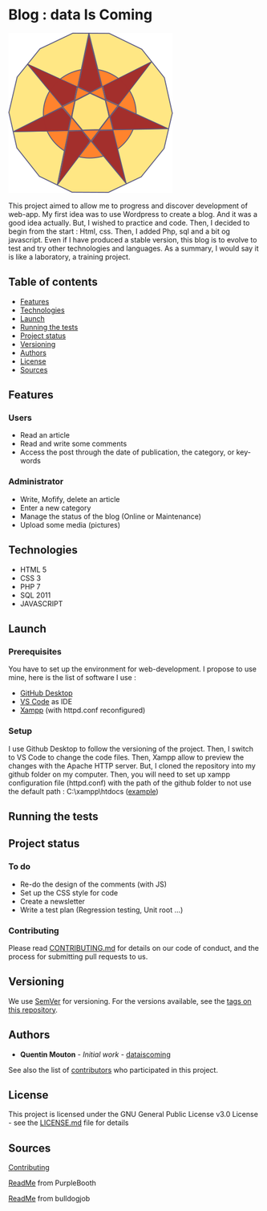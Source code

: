 # Blog : data Is Coming

![Algorithm schema](./pictures/logo.png)

This project aimed to allow me to progress and discover development of web-app. My first idea was to use Wordpress to create a blog. And it was a good idea actually. But, I wished to practice and code. Then, I decided to begin from the start : Html, css. Then, I added Php, sql and a bit og javascript. Even if I have produced a stable version, this blog is to evolve to test and try other technologies and languages. As a summary, I would say it is like a laboratory, a training project. 

## Table of contents
* [Features](#features)
* [Technologies](#technologies)
* [Launch](#launch)
* [Running the tests](#running-the-tests)
* [Project status](#project-status)
* [Versioning](#versioning)
* [Authors](#authors)
* [License](#license)
* [Sources](#sources)

## Features

### Users
* Read an article
* Read and write some comments
* Access the post through the date of publication, the category, or key-words

### Administrator
* Write, Mofify, delete an article
* Enter a new category
* Manage the status of the blog (Online or Maintenance)
* Upload some media (pictures)

## Technologies
* HTML 5
* CSS 3
* PHP 7
* SQL 2011
* JAVASCRIPT

## Launch

### Prerequisites

You have to set up the environment for web-development. I propose to use mine, here is the list of software I use :
* [GitHub Desktop](https://desktop.github.com/)
* [VS Code](https://code.visualstudio.com/) as IDE
* [Xampp](https://www.apachefriends.org/fr/index.html) (with httpd.conf reconfigured)

### Setup

I use Github Desktop to follow the versioning of the project. Then, I switch to VS Code to change the code files. Then, Xampp allow to preview the changes with the Apache HTTP server. But, I cloned the repository into my github folder on my computer. Then, you will need to set up xampp configuration file (httpd.conf) with the path of the github folder to not use the default path : C:\xampp\htdocs ([example](http://www.javadtaghia.com/clam/xampp-linux-windows/howtochangexampplocalhosttoanotherfolderoutsidexamppfolder))  

## Running the tests

## Project status 

### To do
* Re-do the design of the comments (with JS)
* Set up the CSS style for code  
* Create a newsletter
* Write a test plan (Regression testing, Unit root ...)

### Contributing

Please read [CONTRIBUTING.md](https://gist.github.com/PurpleBooth/b24679402957c63ec426) for details on our code of conduct, and the process for submitting pull requests to us.

## Versioning

We use [SemVer](http://semver.org/) for versioning. For the versions available, see the [tags on this repository](https://github.com/dataiscoming/dataiscoming_blog/tags). 

## Authors

* **Quentin Mouton** - *Initial work* - [dataiscoming](https://github.com/dataiscoming)

See also the list of [contributors](https://github.com/dataiscoming/dataiscoming_blog/contributors) who participated in this project.

## License

This project is licensed under the GNU General Public License v3.0 License - see the [LICENSE.md](LICENSE.md) file for details

## Sources   

[Contributing](https://gist.github.com/PurpleBooth/b24679402957c63ec426)

[ReadMe](https://gist.github.com/PurpleBooth/109311bb0361f32d87a2) from PurpleBooth

[ReadMe](https://bulldogjob.com/news/449-how-to-write-a-good-readme-for-your-github-project) from bulldogjob
